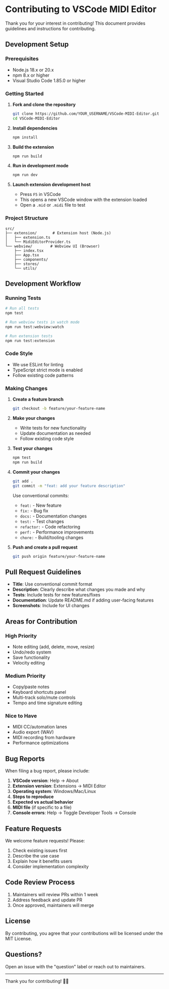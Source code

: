 # Contributing to VSCode MIDI Editor

Thank you for your interest in contributing! This document provides guidelines and instructions for contributing.

## Development Setup

### Prerequisites
- Node.js 18.x or 20.x
- npm 8.x or higher
- Visual Studio Code 1.85.0 or higher

### Getting Started

1. **Fork and clone the repository**
   ```bash
   git clone https://github.com/YOUR_USERNAME/VSCode-MIDI-Editor.git
   cd VSCode-MIDI-Editor
   ```

2. **Install dependencies**
   ```bash
   npm install
   ```

3. **Build the extension**
   ```bash
   npm run build
   ```

4. **Run in development mode**
   ```bash
   npm run dev
   ```

5. **Launch extension development host**
   - Press `F5` in VSCode
   - This opens a new VSCode window with the extension loaded
   - Open a `.mid` or `.midi` file to test

### Project Structure

```
src/
├── extension/       # Extension host (Node.js)
│   ├── extension.ts
│   └── MidiEditorProvider.ts
└── webview/        # Webview UI (Browser)
    ├── index.tsx
    ├── App.tsx
    ├── components/
    ├── stores/
    └── utils/
```

## Development Workflow

### Running Tests

```bash
# Run all tests
npm test

# Run webview tests in watch mode
npm run test:webview:watch

# Run extension tests
npm run test:extension
```

### Code Style

- We use ESLint for linting
- TypeScript strict mode is enabled
- Follow existing code patterns

### Making Changes

1. **Create a feature branch**
   ```bash
   git checkout -b feature/your-feature-name
   ```

2. **Make your changes**
   - Write tests for new functionality
   - Update documentation as needed
   - Follow existing code style

3. **Test your changes**
   ```bash
   npm test
   npm run build
   ```

4. **Commit your changes**
   ```bash
   git add .
   git commit -m "feat: add your feature description"
   ```

   Use conventional commits:
   - `feat:` - New feature
   - `fix:` - Bug fix
   - `docs:` - Documentation changes
   - `test:` - Test changes
   - `refactor:` - Code refactoring
   - `perf:` - Performance improvements
   - `chore:` - Build/tooling changes

5. **Push and create a pull request**
   ```bash
   git push origin feature/your-feature-name
   ```

## Pull Request Guidelines

- **Title**: Use conventional commit format
- **Description**: Clearly describe what changes you made and why
- **Tests**: Include tests for new features/fixes
- **Documentation**: Update README.md if adding user-facing features
- **Screenshots**: Include for UI changes

## Areas for Contribution

### High Priority
- Note editing (add, delete, move, resize)
- Undo/redo system
- Save functionality
- Velocity editing

### Medium Priority
- Copy/paste notes
- Keyboard shortcuts panel
- Multi-track solo/mute controls
- Tempo and time signature editing

### Nice to Have
- MIDI CC/automation lanes
- Audio export (WAV)
- MIDI recording from hardware
- Performance optimizations

## Bug Reports

When filing a bug report, please include:

1. **VSCode version**: Help → About
2. **Extension version**: Extensions → MIDI Editor
3. **Operating system**: Windows/Mac/Linux
4. **Steps to reproduce**
5. **Expected vs actual behavior**
6. **MIDI file** (if specific to a file)
7. **Console errors**: Help → Toggle Developer Tools → Console

## Feature Requests

We welcome feature requests! Please:

1. Check existing issues first
2. Describe the use case
3. Explain how it benefits users
4. Consider implementation complexity

## Code Review Process

1. Maintainers will review PRs within 1 week
2. Address feedback and update PR
3. Once approved, maintainers will merge

## License

By contributing, you agree that your contributions will be licensed under the MIT License.

## Questions?

Open an issue with the "question" label or reach out to maintainers.

---

Thank you for contributing! 🎹🎵
